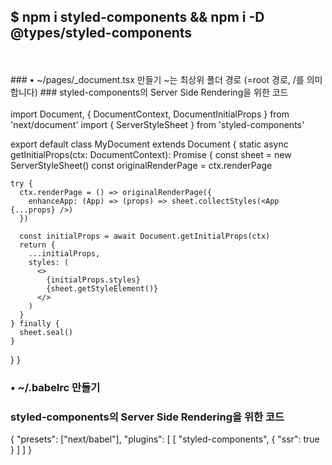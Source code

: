 ## $ npm i styled-components && npm i -D @types/styled-components  
<br />
<br />
### • ~/pages/_document.tsx 만들기         ~는 최상위 폴더 경로 (=root 경로, /를 의미합니다)  
### styled-components의 Server Side Rendering을 위한 코드  
<br />
<br />
import Document, { DocumentContext, DocumentInitialProps } from 'next/document'
import { ServerStyleSheet } from 'styled-components'

export default class MyDocument extends Document {
  static async getInitialProps(ctx: DocumentContext): Promise<DocumentInitialProps> {
    const sheet = new ServerStyleSheet()
    const originalRenderPage = ctx.renderPage
    
    try {
      ctx.renderPage = () => originalRenderPage({
        enhanceApp: (App) => (props) => sheet.collectStyles(<App {...props} />)
      })
      
      const initialProps = await Document.getInitialProps(ctx)
      return {
        ...initialProps,
        styles: (
          <>
            {initialProps.styles}
            {sheet.getStyleElement()}
          </>
        )
      }
    } finally {
      sheet.seal()
    }
  }
}

### • ~/.babelrc 만들기
### styled-components의 Server Side Rendering을 위한 코드

{
  "presets": ["next/babel"],
  "plugins": [
    [
      "styled-components",
      { "ssr": true }
    ]
  ]
}
